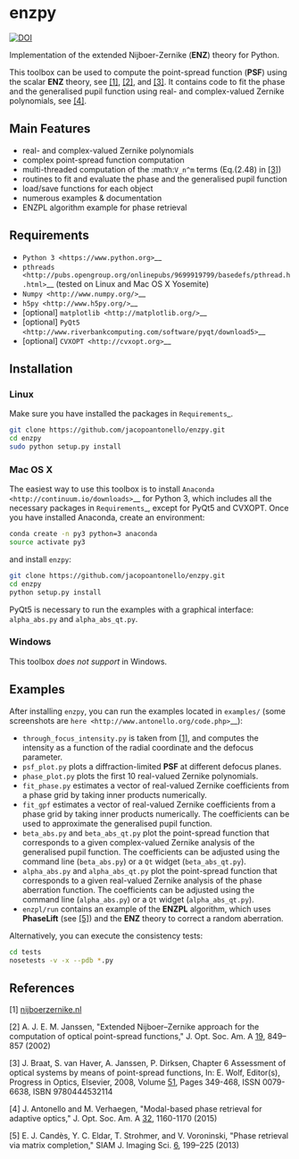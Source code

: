 # enzpy

[![DOI](https://img.shields.io/badge/DOI-10.1364%2FJOSAA.32.001160-blue)](http://dx.doi.org/10.1364/JOSAA.32.001160)

Implementation of the extended Nijboer-Zernike (**ENZ**) theory for Python.

This toolbox can be used to compute the point-spread function (**PSF**) using
the scalar **ENZ** theory, see [[1]](#1), [[2]](#2), and [[3]](#3). It contains
code to fit the phase and the generalised pupil function using real- and
complex-valued Zernike polynomials, see [[4]](#4).


## Main Features

* real- and complex-valued Zernike polynomials
* complex point-spread function computation
* multi-threaded computation of the :math:`V_n^m` terms (Eq.(2.48) in
  [[3]](#3))
* routines to fit and evaluate the phase and the generalised pupil function
* load/save functions for each object
* numerous examples & documentation
* ENZPL algorithm example for phase retrieval


## Requirements

* `Python 3 <https://www.python.org>`__
* `pthreads
  <http://pubs.opengroup.org/onlinepubs/9699919799/basedefs/pthread.h.html>`__
  (tested on Linux and Mac OS X Yosemite)
* `Numpy <http://www.numpy.org/>`__
* `h5py <http://www.h5py.org/>`__
* [optional] `matplotlib <http://matplotlib.org/>`__
* [optional] `PyQt5
  <http://www.riverbankcomputing.com/software/pyqt/download5>`__
* [optional] `CVXOPT
  <http://cvxopt.org>`__


## Installation

### Linux

Make sure you have installed the packages in `Requirements`_.

```bash
git clone https://github.com/jacopoantonello/enzpy.git
cd enzpy
sudo python setup.py install
```


### Mac OS X

The easiest way to use this toolbox is to install `Anaconda
<http://continuum.io/downloads>`__ for Python 3, which includes all the
necessary packages in `Requirements`_, except for PyQt5 and CVXOPT. Once you
have installed Anaconda, create an environment:

```bash
conda create -n py3 python=3 anaconda
source activate py3
```

and install `enzpy`:

```bash
git clone https://github.com/jacopoantonello/enzpy.git
cd enzpy
python setup.py install
```

PyQt5 is necessary to run the examples with a graphical interface:
`alpha_abs.py` and `alpha_abs_qt.py`.


### Windows

This toolbox *does not support* in Windows.


## Examples

After installing `enzpy`, you can run the examples located in `examples/`
(some screenshots are `here <http://www.antonello.org/code.php>`__):

* `through_focus_intensity.py` is taken from [[1]](#1), and computes the
  intensity as a function of the radial coordinate and the defocus parameter.
* `psf_plot.py` plots a diffraction-limited **PSF** at different
  defocus planes.
* `phase_plot.py` plots the first 10 real-valued Zernike polynomials.
* `fit_phase.py` estimates a vector of real-valued Zernike coefficients
  from a phase grid by taking inner products numerically.
* `fit_gpf` estimates a vector of real-valued Zernike coefficients
  from a phase grid by taking inner products numerically. The coefficients can
  be used to approximate the generalised pupil function.
* `beta_abs.py` and `beta_abs_qt.py` plot the point-spread
  function that corresponds to a given complex-valued Zernike analysis of the
  generalised pupil function. The coefficients can be adjusted using the
  command line (`beta_abs.py`) or a `Qt` widget
  (`beta_abs_qt.py`).
* `alpha_abs.py` and `alpha_abs_qt.py` plot the point-spread
  function that corresponds to a given real-valued Zernike analysis of the
  phase aberration function. The coefficients can be adjusted using the command
  line (`alpha_abs.py`) or a `Qt` widget (`alpha_abs_qt.py`).
* `enzpl/run` contains an example of the **ENZPL** algorithm, which
  uses **PhaseLift** (see [[5]](#5)) and the **ENZ** theory to correct a
  random aberration.

Alternatively, you can execute the consistency tests:

```bash
cd tests
nosetests -v -x --pdb *.py
```


## References

<a id="1">[1]</a> [nijboerzernike.nl](http://www.nijboerzernike.nl)

<a id="2">[2]</a> A. J. E. M. Janssen, "Extended Nijboer–Zernike approach for the computation of optical point-spread functions," J. Opt. Soc. Am. A [19](http://dx.doi.org/10.1364/JOSAA.19.000849), 849–857 (2002)

<a id="3">[3]</a> J. Braat, S. van Haver, A. Janssen, P. Dirksen, Chapter 6 Assessment of optical systems by means of point-spread functions, In: E. Wolf, Editor(s), Progress in Optics, Elsevier, 2008, Volume [51](http://dx.doi.org/10.1016/S0079-6638(07)51006-1), Pages 349-468, ISSN 0079-6638, ISBN 9780444532114

<a id="4">[4]</a> J. Antonello and M. Verhaegen, "Modal-based phase retrieval for adaptive optics," J. Opt. Soc. Am. A [32](http://dx.doi.org/10.1364/JOSAA.32.001160), 1160-1170 (2015)

<a id="5">[5]</a> E. J. Candès, Y. C. Eldar, T. Strohmer, and V. Voroninski, "Phase retrieval via matrix completion," SIAM J. Imaging Sci. [6](http://dx.doi.org/10.1137/110848074), 199–225 (2013)
